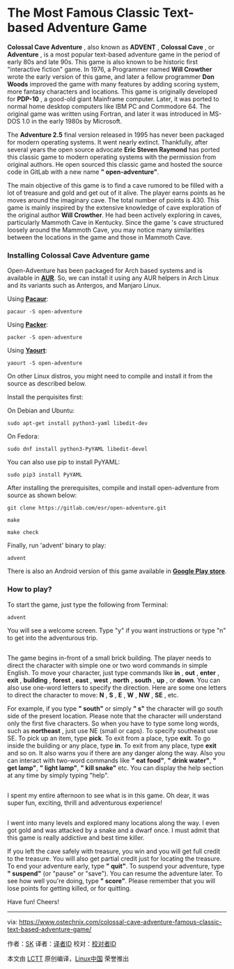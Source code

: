 The Most Famous Classic Text-based Adventure Game
======
**Colossal Cave Adventure** , also known as **ADVENT** , **Colossal Cave** , or **Adventure** , is a most popular text-based adventure game in the period of early 80s and late 90s. This game is also known to be historic first "interactive fiction" game. In 1976, a Programmer named **Will Crowther** wrote the early version of this game, and later a fellow programmer **Don Woods** improved the game with many features by adding scoring system, more fantasy characters and locations. This game is originally developed for **PDP-10** , a good-old giant Mainframe computer. Later, it was ported to normal home desktop computers like IBM PC and Commodore 64. The original game was written using Fortran, and later it was introduced in MS-DOS 1.0 in the early 1980s by Microsoft.

The **Adventure 2.5** final version released in 1995 has never been packaged for modern operating systems. It went nearly extinct. Thankfully, after several years the open source advocate **Eric Steven Raymond** has ported this classic game to modern operating systems with the permission from original authors. He open sourced this classic game and hosted the source code in GitLab with a new name **" open-adventure"**.

The main objective of this game is to find a cave rumored to be filled with a lot of treasure and gold and get out of it alive. The player earns points as he moves around the imaginary cave. The total number of points is 430. This game is mainly inspired by the extensive knowledge of cave exploration of the original author **Will Crowther**. He had been actively exploring in caves, particularly Mammoth Cave in Kentucky. Since the game 's cave structured loosely around the Mammoth Cave, you may notice many similarities between the locations in the game and those in Mammoth Cave.

### Installing Colossal Cave Adventure game

Open-Adventure has been packaged for Arch based systems and is available in [**AUR**][1]. So, we can install it using any AUR helpers in Arch Linux and its variants such as Antergos, and Manjaro Linux.

Using [**Pacaur**][2]:
```
pacaur -S open-adventure
```

Using [**Packer**][3]:
```
packer -S open-adventure
```

Using [**Yaourt**][4]:
```
yaourt -S open-adventure
```

On other Linux distros, you might need to compile and install it from the source as described below.

Install the perquisites first:

On Debian and Ubuntu:
```
sudo apt-get install python3-yaml libedit-dev
```

On Fedora:
```
sudo dnf install python3-PyYAML libedit-devel
```

You can also use pip to install PyYAML:
```
sudo pip3 install PyYAML
```

After installing the prerequisites, compile and install open-adventure from source as shown below:
```
git clone https://gitlab.com/esr/open-adventure.git
```
```
make
```
```
make check
```

Finally, run 'advent' binary to play:
```
advent
```

There is also an Android version of this game available in [**Google Play store**][5].

### How to play?

To start the game, just type the following from Terminal:
```
advent
```

You will see a welcome screen. Type "y" if you want instructions or type "n" to get into the adventurous trip.

[![][6]][7]

The game begins in-front of a small brick building. The player needs to direct the character with simple one or two word commands in simple English. To move your character, just type commands like **in** , **out** , **enter** , **exit** , **building** , **forest** , **east** , **west** , **north** , **south** , **up** , or **down**. You can also use one-word letters to specify the direction. Here are some one letters to direct the character to move: **N** , **S** , **E** , **W** , **NW** , **SE** , etc.

For example, if you type **" south"** or simply **" s"** the character will go south side of the present location. Please note that the character will understand only the first five characters. So when you have to type some long words, such as **northeast** , just use NE (small or caps). To specify southeast use SE. To pick up an item, type **pick**. To exit from a place, type **exit**. To go inside the building or any place, type **in**. To exit from any place, type **exit** and so on. It also warns you if there are any danger along the way. Also you can interact with two-word commands like **" eat food"**, **" drink water"**, **" get lamp"**, **" light lamp"**, **" kill snake"** etc. You can display the help section at any time by simply typing "help".

[![][6]][8]

I spent my entire afternoon to see what is in this game. Oh dear, it was super fun, exciting, thrill and adventurous experience!

[![][6]][9]

I went into many levels and explored many locations along the way. I even got gold and was attacked by a snake and a dwarf once. I must admit that this game is really addictive and best time killer.

If you left the cave safely with treasure, you win and you will get full credit to the treasure. You will also get partial credit just for locating the treasure. To end your adventure early, type **" quit"**. To suspend your adventure, type **" suspend"** (or "pause" or "save"). You can resume the adventure later. To see how well you're doing, type **" score"**. Please remember that you will lose points for getting killed, or for quitting.

Have fun! Cheers!



--------------------------------------------------------------------------------

via: https://www.ostechnix.com/colossal-cave-adventure-famous-classic-text-based-adventure-game/

作者：[SK][a]
译者：[译者ID](https://github.com/译者ID)
校对：[校对者ID](https://github.com/校对者ID)

本文由 [LCTT](https://github.com/LCTT/TranslateProject) 原创编译，[Linux中国](https://linux.cn/) 荣誉推出

[a]:https://www.ostechnix.com/author/sk/
[1]:https://aur.archlinux.org/packages/open-adventure/
[2]:https://www.ostechnix.com/install-pacaur-arch-linux/
[3]:https://www.ostechnix.com/install-packer-arch-linux-2/
[4]:https://www.ostechnix.com/install-yaourt-arch-linux/
[5]:https://play.google.com/store/apps/details?id=com.ecsoftwareconsulting.adventure430
[6]:data:image/gif;base64,R0lGODlhAQABAIAAAAAAAP///yH5BAEAAAAALAAAAAABAAEAAAIBRAA7
[7]:http://www.ostechnix.com/wp-content/uploads/2017/12/Colossal-Cave-Adventure-2.png ()
[8]:http://www.ostechnix.com/wp-content/uploads/2017/12/Colossal-Cave-Adventure-3.png ()
[9]:http://www.ostechnix.com/wp-content/uploads/2017/12/Colossal-Cave-Adventure-1.png ()
